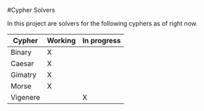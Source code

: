 #Cypher Solvers

In this project are solvers for the following cyphers as of right now.

| Cypher   | Working | In progress | 
|----------|---------|-------------| 
| Binary   | X       |             | 
| Caesar   | X       |             | 
| Gimatry  | X       |             |
| Morse    | X       |             | 
| Vigenere |         | X           |
